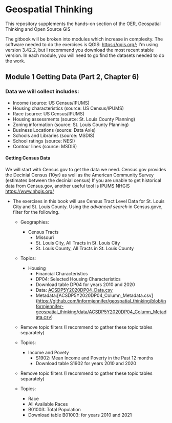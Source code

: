 # Geospatial Thinking
This repository supplements the hands-on section of the OER, Geospatial Thinking and Open Source GIS

The gitbook will be broken into modules which increase in complexity.
The software needed to do the exercises is QGIS: https://qgis.org/; I'm using version 3.42.2, but I recommend you download the most recent stable version.
In each module, you will need to go find the datasets needed to do the work.

## Module 1 Getting Data (Part 2, Chapter 6)
### Data we will collect includes:
-	Income (source: US Census/IPUMS)
- Housing characteristics (source: US Census/IPUMS)
- Race (source: US Census/IPUMS)
-	Housing assessments (source: St. Louis County Planning)
-	Zoning information (source: St. Louis County Planning)
-	Business Locations (source: Data Axle)
-	Schools and Libraries (source: MSDIS)
-	School ratings (source: NESI)
-	Contour lines (source: MSDIS)

#### Getting Census Data
We will start with Census.gov to get the data we need. Census.gov provides the Decinial Census (10yr) as well as the American Community Survey (estimates between the decinial census)
If you are unable to get historical data from Census.gov, another useful tool is IPUMS NHGIS https://www.nhgis.org/ 


- The exercises in this book will use Census Tract Level Data for St. Louis City and St. Louis County. Using the *advanced search* in Census.gove, filter for the following.
  - Geographies: 
    - Census Tracts
      - Missouri
       - St. Louis City, All Tracts in St. Louis City
       - St. Louis County, All Tracts in St. Louis County
  - Topics:
    - Housing
       - Financial Characteristics
        - DP04: Selected Housing Characteristics
        -  Download table DP04 for years 2010 and 2020
        -  Data: [ACSDP5Y2020DP04_Data.csv](https://github.com/user-attachments/files/19859316/ACSDP5Y2020DP04_Data.csv)
        -  Metadata:[ACSDP5Y2020DP04_Column_Metadata.csv] (https://github.com/informjennifer/geospatial_thinking/blob/informjennifer-geospatial_thinking/data/ACSDP5Y2020DP04_Column_Metadata.csv)
  

  - Remove topic filters (I recommend to gather these topic tables separately)
  - Topics:
    - Income and Povety
      - S1902: Mean Income and Poverty in the Past 12 months
      - Download table S1902 for years 2010 and 2020
  - Remove topic filters (I recommend to gather these topic tables separately)
  - Topics:
    - Race
     - All Available Races
      - B01003: Total Population
      - Download table B01003: for years 2010 and 2021
